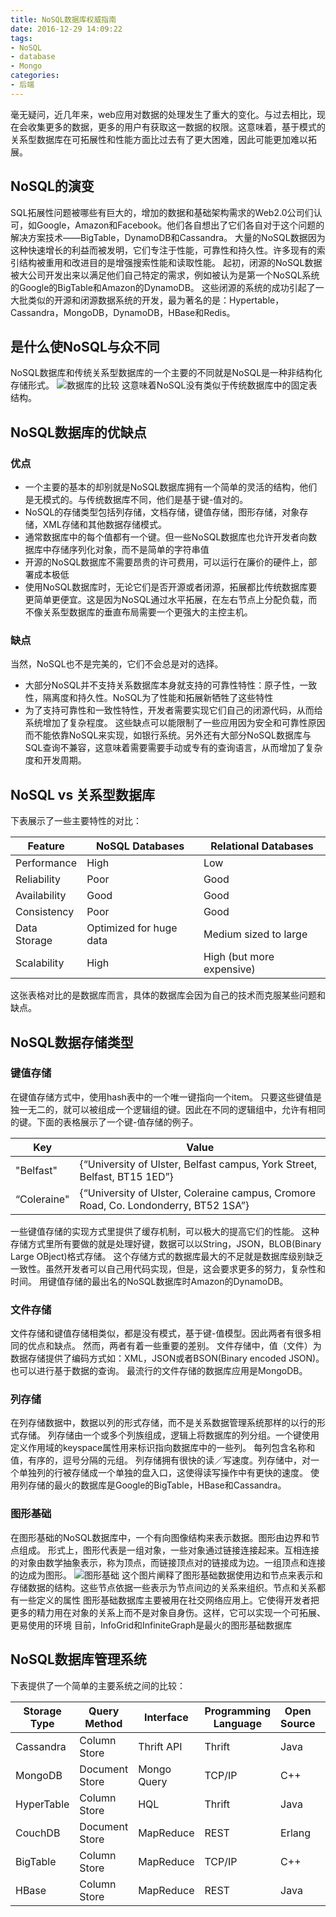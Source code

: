 ```yaml
---
title: NoSQL数据库权威指南
date: 2016-12-29 14:09:22
tags:
- NoSQL
- database
- Mongo
categories:
- 后端
---
```

毫无疑问，近几年来，web应用对数据的处理发生了重大的变化。与过去相比，现在会收集更多的数据，更多的用户有获取这一数据的权限。这意味着，基于模式的关系型数据库在可拓展性和性能方面比过去有了更大困难，因此可能更加难以拓展。

## NoSQL的演变
SQL拓展性问题被哪些有巨大的，增加的数据和基础架构需求的Web2.0公司们认可，如Google，Amazon和Facebook。他们各自想出了它们各自对于这个问题的解决方案技术——BigTable，DynamoDB和Cassandra。
大量的NoSQL数据因为这种快速增长的利益而被发明，它们专注于性能，可靠性和持久性。许多现有的索引结构被重用和改进目的是增强搜索性能和读取性能。
起初，闭源的NoSQL数据被大公司开发出来以满足他们自己特定的需求，例如被认为是第一个NoSQL系统的Google的BigTable和Amazon的DynamoDB。
这些闭源的系统的成功引起了一大批类似的开源和闭源数据系统的开发，最为著名的是：Hypertable，Cassandra，MongoDB，DynamoDB，HBase和Redis。
## 是什么使NoSQL与众不同
NoSQL数据库和传统关系型数据库的一个主要的不同就是NoSQL是一种非结构化存储形式。
![数据库的比较](./1.jpg)
这意味着NoSQL没有类似于传统数据库中的固定表结构。
## NoSQL数据库的优缺点
### 优点
* 一个主要的基本的却别就是NoSQL数据库拥有一个简单的灵活的结构，他们是无模式的。与传统数据库不同，他们是基于键-值对的。
* NoSQL的存储类型包括列存储，文档存储，键值存储，图形存储，对象存储，XML存储和其他数据存储模式。
* 通常数据库中的每个值都有一个键。但一些NoSQL数据库也允许开发者向数据库中存储序列化对象，而不是简单的字符串值
* 开源的NoSQL数据库不需要昂贵的许可费用，可以运行在廉价的硬件上，部署成本极低
* 使用NoSQL数据库时，无论它们是否开源或者闭源，拓展都比传统数据库要更简单更便宜。这是因为NoSQL通过水平拓展，在左右节点上分配负载，而不像关系型数据库的垂直布局需要一个更强大的主控主机。

### 缺点
当然，NoSQL也不是完美的，它们不会总是对的选择。
* 大部分NoSQL并不支持关系数据库本身就支持的可靠性特性：原子性，一致性，隔离度和持久性。NoSQL为了性能和拓展新牺牲了这些特性
* 为了支持可靠性和一致性特性，开发者需要实现它们自己的闭源代码，从而给系统增加了复杂程度。
这些缺点可以能限制了一些应用因为安全和可靠性原因而不能依靠NoSQL来实现，如银行系统。另外还有大部分NoSQL数据库与SQL查询不兼容，这意味着需要需要手动或专有的查询语言，从而增加了复杂度和开发周期。

## NoSQL vs 关系型数据库
下表展示了一些主要特性的对比：

Feature | NoSQL Databases	| Relational Databases
------------ | ------------ | ------------
Performance	 | High	| Low
Reliability	 | Poor	| Good
Availability |	Good |	Good
Consistency	 | Poor	| Good
Data Storage |	Optimized for huge data	| Medium sized to large
Scalability	 | High	| High (but more expensive)
这张表格对比的是数据库而言，具体的数据库会因为自己的技术而克服某些问题和缺点。
 
## NoSQL数据存储类型
### 键值存储
在键值存储方式中，使用hash表中的一个唯一键指向一个item。
只要这些键值是独一无二的，就可以被组成一个逻辑组的键。因此在不同的逻辑组中，允许有相同的键。下面的表格展示了一个键-值存储的例子。

Key	| Value
------------ | -----------
"Belfast"	| {“University of Ulster, Belfast campus, York Street, Belfast, BT15 1ED”}
“Coleraine"	| {“University of Ulster, Coleraine campus, Cromore Road, Co. Londonderry, BT52 1SA”}
一些键值存储的实现方式里提供了缓存机制，可以极大的提高它们的性能。
这种存储方式里所有要做的就是处理好键，数据可以以String，JSON，BLOB(Binary Large OBject)格式存储。
这个存储方式的数据库最大的不足就是数据库级别缺乏一致性。虽然开发者可以自己用代码实现，但是，这会要求更多的努力，复杂性和时间。
用键值存储的最出名的NoSQL数据库时Amazon的DynamoDB。

### 文件存储
文件存储和键值存储相类似，都是没有模式，基于键-值模型。因此两者有很多相同的优点和缺点。
然而，两者有着一些重要的差别。
文件存储中，值（文件）为数据存储提供了编码方式如：XML，JSON或者BSON(Binary encoded JSON)。也可以进行基于数据的查询。
最流行的文件存储的数据库应用是MongoDB。

### 列存储
在列存储数据中，数据以列的形式存储，而不是关系数据管理系统那样的以行的形式存储。
列存储由一个或多个列族组成，逻辑上将数据库的列分组。一个键使用定义作用域的keyspace属性用来标识指向数据库中的一些列。 每列包含名称和值，有序的，逗号分隔的元组。
列存储拥有很快的读／写速度。列存储中，对一个单独列的行被存储成一个单独的盘入口，这使得读写操作中有更快的速度。
使用列存储的最火的数据库是Google的BigTable，HBase和Cassandra。

### 图形基础
在图形基础的NoSQL数据库中，一个有向图像结构来表示数据。图形由边界和节点组成。
形式上，图形代表是一组对象，一些对象通过链接连接起来。互相连接的对象由数学抽象表示，称为顶点，而链接顶点对的链接成为边。一组顶点和连接的边成为图形。
![图形基础](./2.jpg)
这个图片阐释了图形基础数据使用边和节点来表示和存储数据的结构。这些节点依据一些表示为节点间边的关系来组织。节点和关系都有一些定义的属性
图形基础数据库主要被用在社交网络应用上。它使得开发者把更多的精力用在对象的关系上而不是对象自身伤。这样，它可以实现一个可拓展、更易使用的环境
目前，InfoGrid和InfiniteGraph是最火的图形基础数据库

## NoSQL数据库管理系统
下表提供了一个简单的主要系统之间的比较：

| Storage Type	| Query Method	| Interface |	Programming Language |	Open Source	| Replication
----- | ----- | ----- | ----- | ----- | ------
Cassandra	 | Column Store	| Thrift API	| Thrift |	Java |	Yes |	Async
MongoDB	| Document Store	| Mongo Query |	TCP/IP |	C++	| Yes |	Async
HyperTable |	Column Store |	HQL	| Thrift |	Java |	Yes |	Async
CouchDB	| Document Store |	MapReduce	| REST |	Erlang |	Yes |	Async
BigTable |	Column Store |	MapReduce	| TCP/IP |	C++ |	No |	Async
HBase	| Column Store |	MapReduce |	REST |	Java |	Yes |	Async

